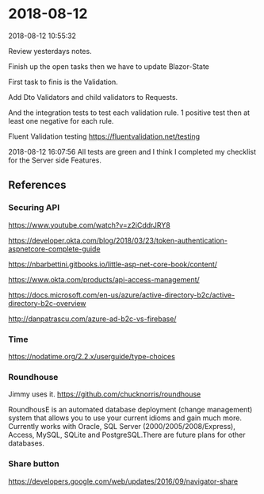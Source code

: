 # 2018-08-12 

2018-08-12 10:55:32

Review yesterdays notes.

Finish up the open tasks then we have to update Blazor-State

First task to finis is the Validation.  

Add Dto Validators and child validators to Requests.

And the integration tests to test each validation rule.
1 positive test then at least one negative for each rule.

Fluent Validation testing
https://fluentvalidation.net/testing

2018-08-12 16:07:56
All tests are green and I think I completed my checklist for the Server side
Features.



## References
### Securing API
https://www.youtube.com/watch?v=z2iCddrJRY8

https://developer.okta.com/blog/2018/03/23/token-authentication-aspnetcore-complete-guide

https://nbarbettini.gitbooks.io/little-asp-net-core-book/content/

https://www.okta.com/products/api-access-management/

https://docs.microsoft.com/en-us/azure/active-directory-b2c/active-directory-b2c-overview

http://danpatrascu.com/azure-ad-b2c-vs-firebase/

### Time
https://nodatime.org/2.2.x/userguide/type-choices

### Roundhouse

Jimmy uses it.
https://github.com/chucknorris/roundhouse

RoundhousE is an automated database deployment (change management) system that allows you to use your current idioms and gain much more. Currently works with Oracle, SQL Server (2000/2005/2008/Express), Access, MySQL, SQLite and PostgreSQL.There are future plans for other databases.

### Share button
https://developers.google.com/web/updates/2016/09/navigator-share
